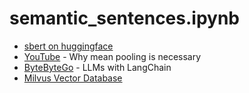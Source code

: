semantic_sentences.ipynb
========================
- [sbert on huggingface](https://huggingface.co/sentence-transformers/paraphrase-xlm-r-multilingual-v1)
- [YouTube](https://www.youtube.com/watch?v=OATCgQtNX2o) - Why mean pooling is necessary
- [ByteByteGo](https://blog.bytebytego.com/p/how-to-build-a-smart-chatbot-in-10?utm_source=substack&utm_medium=email) - LLMs with LangChain
- [Milvus Vector Database](https://milvus.io/docs/install_standalone-docker.md)
